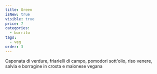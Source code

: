 ```yaml
---
title: Green
isNew: true
visible: true
price: 7
categories:
  - burrito
tags:
  - veg
order: 3
---
```


Caponata di verdure, friarielli di campo, pomodori sott'olio, riso venere, salvia e borragine in crosta e maionese vegana
